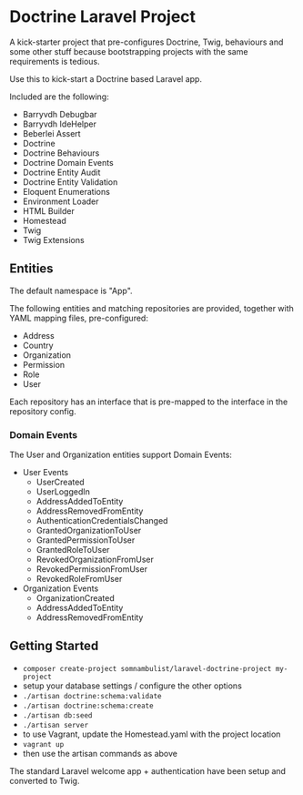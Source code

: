 # Doctrine Laravel Project

A kick-starter project that pre-configures Doctrine, Twig, behaviours and some other stuff
because bootstrapping projects with the same requirements is tedious.

Use this to kick-start a Doctrine based Laravel app.

Included are the following:

 * Barryvdh Debugbar
 * Barryvdh IdeHelper
 * Beberlei Assert
 * Doctrine
 * Doctrine Behaviours
 * Doctrine Domain Events
 * Doctrine Entity Audit
 * Doctrine Entity Validation
 * Eloquent Enumerations
 * Environment Loader
 * HTML Builder
 * Homestead
 * Twig
 * Twig Extensions

## Entities

The default namespace is "App".

The following entities and matching repositories are provided, together with YAML mapping
files, pre-configured:

 * Address
 * Country
 * Organization
 * Permission
 * Role
 * User

Each repository has an interface that is pre-mapped to the interface in the repository
config.

### Domain Events

The User and Organization entities support Domain Events:

 * User Events
   * UserCreated
   * UserLoggedIn
   * AddressAddedToEntity
   * AddressRemovedFromEntity
   * AuthenticationCredentialsChanged
   * GrantedOrganizationToUser
   * GrantedPermissionToUser
   * GrantedRoleToUser
   * RevokedOrganizationFromUser
   * RevokedPermissionFromUser
   * RevokedRoleFromUser
 * Organization Events
   * OrganizationCreated
   * AddressAddedToEntity
   * AddressRemovedFromEntity

## Getting Started

 * `composer create-project somnambulist/laravel-doctrine-project my-project`
 * setup your database settings / configure the other options
 * `./artisan doctrine:schema:validate`
 * `./artisan doctrine:schema:create`
 * `./artisan db:seed`
 * `./artisan server`
 * to use Vagrant, update the Homestead.yaml with the project location
 * `vagrant up`
 * then use the artisan commands as above

The standard Laravel welcome app + authentication have been setup and converted to Twig.

